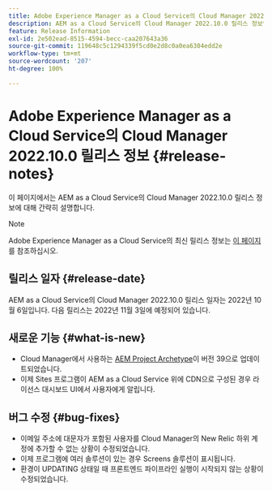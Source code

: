 ```yaml
---
title: Adobe Experience Manager as a Cloud Service의 Cloud Manager 2022.10.0 릴리스 정보
description: AEM as a Cloud Service의 Cloud Manager 2022.10.0 릴리스 정보입니다.
feature: Release Information
exl-id: 2e502ead-8515-4594-becc-caa207643a36
source-git-commit: 119648c5c1294339f5cd0e2d8c0a0ea6304edd2e
workflow-type: tm+mt
source-wordcount: '207'
ht-degree: 100%

---
```


# Adobe Experience Manager as a Cloud Service의 Cloud Manager 2022.10.0 릴리스 정보 {#release-notes}

이 페이지에서는 AEM as a Cloud Service의 Cloud Manager 2022.10.0 릴리스 정보에 대해 간략히 설명합니다.

>[!NOTE]
>
>Adobe Experience Manager as a Cloud Service의 최신 릴리스 정보는 [이 페이지](/help/release-notes/release-notes-cloud/release-notes-current.md)를 참조하십시오.

## 릴리스 일자 {#release-date}

AEM as a Cloud Service의 Cloud Manager 2022.10.0 릴리스 일자는 2022년 10월 6일입니다. 다음 릴리스는 2022년 11월 3일에 예정되어 있습니다.

## 새로운 기능 {#what-is-new}

* Cloud Manager에서 사용하는 [AEM Project Archetype](https://experienceleague.adobe.com/docs/experience-manager-core-components/using/developing/archetype/overview.html)이 버전 39으로 업데이트되었습니다.
* 이제 Sites 프로그램이 AEM as a Cloud Service 위에 CDN으로 구성된 경우 라이선스 대시보드 UI에서 사용자에게 알립니다.

## 버그 수정 {#bug-fixes}

* 이메일 주소에 대문자가 포함된 사용자를 Cloud Manager의 New Relic 하위 계정에 추가할 수 없는 상황이 수정되었습니다.
* 이제 프로그램에 여러 솔루션이 있는 경우 Screens 솔루션이 표시됩니다.
* 환경이 UPDATING 상태일 때 프론트엔드 파이프라인 실행이 시작되지 않는 상황이 수정되었습니다.
